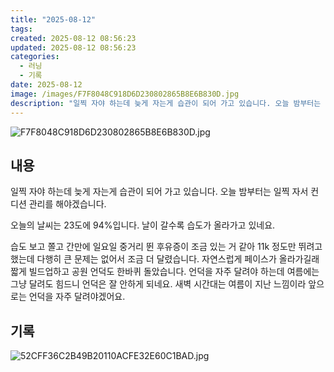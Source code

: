 ```yaml
---
title: "2025-08-12"
tags:
created: 2025-08-12 08:56:23
updated: 2025-08-12 08:56:23
categories:
  - 러닝
  - 기록
date: 2025-08-12
image: /images/F7F8048C918D6D230802865B8E6B830D.jpg
description: "일찍 자야 하는데 늦게 자는게 습관이 되어 가고 있습니다. 오늘 밤부터는 일찍 자서 컨디션 관리를 해야겠습니다. 오늘의 날씨는 23도에 94%입니다. 날이 갈수록 습도가 올라가고 있네요. 습도 보고 쫄고 간만에 일요일 중거리 뛴 후유증이 조금 있는 거 같아 11k 정도만 뛰려고 했는데 "
---
```


![F7F8048C918D6D230802865B8E6B830D.jpg](/images/F7F8048C918D6D230802865B8E6B830D.jpg)
 
 

## 내용

일찍 자야 하는데 늦게 자는게 습관이 되어 가고 있습니다. 오늘 밤부터는 일찍 자서 컨디션 관리를 해야겠습니다.

오늘의 날씨는 23도에 94%입니다. 날이 갈수록 습도가 올라가고 있네요. 

습도 보고 쫄고 간만에 일요일 중거리 뛴 후유증이 조금 있는 거 같아 11k 정도만 뛰려고 했는데 다행히 큰 문제는 없어서 조금 더 달렸습니다. 자연스럽게 페이스가 올라가길래 짧게 빌드업하고 공원 언덕도 한바퀴 돌았습니다. 언덕을 자주 달려야 하는데 여름에는 그냥 달려도 힘드니 언덕은 잘 안하게 되네요. 새벽 시간대는 여름이 지난 느낌이라 앞으로는 언덕을 자주 달려야겠어요.

## 기록

 
 ![52CFF36C2B49B20110ACFE32E60C1BAD.jpg](/images/52CFF36C2B49B20110ACFE32E60C1BAD.jpg)

